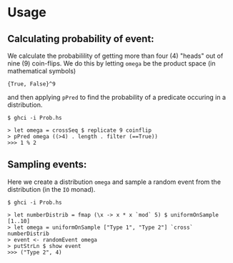# Usage

## Calculating probability of event:

We calculate the probabilility of getting more than four (4) "heads" out of nine (9) coin-flips. We do this by letting `omega` be the product space (in mathematical symbols)

    {True, False}^9

and then applying `pPred` to find the probability of a predicate occuring in a distribution.

    $ ghci -i Prob.hs

    > let omega = crossSeq $ replicate 9 coinflip
    > pPred omega ((>4) . length . filter (==True))
    >>> 1 % 2

## Sampling events:

Here we create a distribution `omega` and sample a random event from the distribution (in the `IO` monad).

    $ ghci -i Prob.hs

    > let numberDistrib = fmap (\x -> x * x `mod` 5) $ uniformOnSample [1..10]
    > let omega = uniformOnSample ["Type 1", "Type 2"] `cross` numberDistrib
    > event <- randomEvent omega
    > putStrLn $ show event
    >>> ("Type 2", 4)
